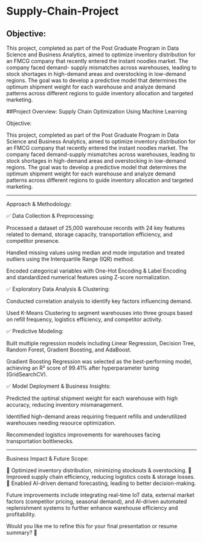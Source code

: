 # Supply-Chain-Project</d>

## Objective:
This project, completed as part of the Post Graduate Program in Data Science and Business Analytics, aimed to optimize inventory distribution for an FMCG company that recently entered the instant noodles market. The company faced demand-     supply mismatches across warehouses, leading to stock shortages in high-demand areas and overstocking in low-demand regions. The goal was to develop a predictive model that determines the optimum shipment weight for each warehouse and analyze demand patterns across different regions to guide inventory allocation and targeted marketing.

</d>

##Project Overview: Supply Chain Optimization Using Machine Learning

Objective:

This project, completed as part of the Post Graduate Program in Data Science and Business Analytics, aimed to optimize inventory distribution for an FMCG company that recently entered the instant noodles market. The company faced demand-supply mismatches across warehouses, leading to stock shortages in high-demand areas and overstocking in low-demand regions. The goal was to develop a predictive model that determines the optimum shipment weight for each warehouse and analyze demand patterns across different regions to guide inventory allocation and targeted marketing.


---

Approach & Methodology:

✅ Data Collection & Preprocessing:

Processed a dataset of 25,000 warehouse records with 24 key features related to demand, storage capacity, transportation efficiency, and competitor presence.

Handled missing values using median and mode imputation and treated outliers using the Interquartile Range (IQR) method.

Encoded categorical variables with One-Hot Encoding & Label Encoding and standardized numerical features using Z-score normalization.


✅ Exploratory Data Analysis & Clustering:

Conducted correlation analysis to identify key factors influencing demand.

Used K-Means Clustering to segment warehouses into three groups based on refill frequency, logistics efficiency, and competitor activity.


✅ Predictive Modeling:

Built multiple regression models including Linear Regression, Decision Tree, Random Forest, Gradient Boosting, and AdaBoost.

Gradient Boosting Regression was selected as the best-performing model, achieving an R² score of 99.41% after hyperparameter tuning (GridSearchCV).


✅ Model Deployment & Business Insights:

Predicted the optimal shipment weight for each warehouse with high accuracy, reducing inventory mismanagement.

Identified high-demand areas requiring frequent refills and underutilized warehouses needing resource optimization.

Recommended logistics improvements for warehouses facing transportation bottlenecks.



---

Business Impact & Future Scope:

🚀 Optimized inventory distribution, minimizing stockouts & overstocking.
🚀 Improved supply chain efficiency, reducing logistics costs & storage losses.
🚀 Enabled AI-driven demand forecasting, leading to better decision-making.

Future improvements include integrating real-time IoT data, external market factors (competitor pricing, seasonal demand), and AI-driven automated replenishment systems to further enhance warehouse efficiency and profitability.

Would you like me to refine this for your final presentation or resume summary? 🚀


